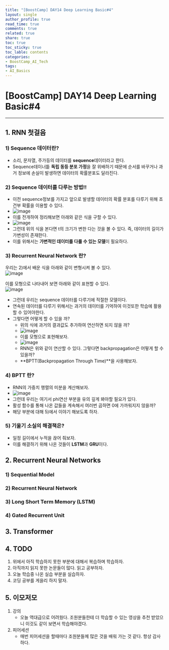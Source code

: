 ```yaml
---
title: "[BoostCamp] DAY14 Deep Learning Basic#4"
layout: single
author_profile: true
read_time: true
comments: true
related: true
share: true
toc: true
toc_sticky: true
toc_lable: contents
categories:
- BoostCamp_AI_Tech
tags:
- AI_Basics
---
```


# [BoostCamp] DAY14 Deep Learning Basic#4
---   

## 1. RNN 첫걸음   
### 1) Sequence 데이터란?   
* 소리, 문자열, 주가등의 데이터를 **sequence**데이터라고 한다.    
* Sequence데이너틑 **독립 동등 분포 가정**을 잘 위배하기 때문에 순서를 바꾸거나 과거 정보에 손실이 발생하면 데이터의 확률분포도 달라진다.    


### 2) Sequence 데이터를 다루는 방법!!   
* 이전 sequence정보를 가지고 앞으로 발생할 데이터의 확률 분포를 다루기 위해 조건부 확률을 이용할 수 있다.    
* ![image](https://user-images.githubusercontent.com/68745983/106926945-faf1da80-6754-11eb-862d-fa75dbeeefd1.png)    
* 이를 전개하여 정리해보면 아래와 같은 식을 구할 수 있다.    
* ![image](https://user-images.githubusercontent.com/68745983/106927429-7fdcf400-6755-11eb-87f9-b3854aee24d5.png)   
* 그런데 위의 식을 본다면 t의 크기가 변한 다는 것을 볼 수 있다. 즉, 데이터의 길이가 가변성이 존재한다.   
* 이를 위해서는 **가변적인 데이터를 다룰 수 있는 모델**이 필요하다.    

### 3) Recurrent Neural Network 란?    
우리는 2)에서 배운 식을 아래와 같이 변형시켜 볼 수 있다.    
![image](https://user-images.githubusercontent.com/68745983/106930056-743efc80-6758-11eb-8ca0-5e80ad904315.png)    

이를 모형으로 나타내어 보면 아래와 같이 표현할 수 있다.    
![image](https://user-images.githubusercontent.com/68745983/106930693-2f679580-6759-11eb-9253-b2dc3613f851.png)    

* 그런데 우리는 sequence 데이터를 다루기에 적절한 모델이다. 
* 연속된 데이터를 다루기 위해서는 과거의 데이터를 기억하여 이것또한 학습에 활용할 수 있어야한다.   
* 그렇다면 어떻게 할 수 있을 까?   
	* 위의 식에 과거의 결과값도 추가하여 연산하면 되지 않을 까?   
	* ![image](https://user-images.githubusercontent.com/68745983/106931449-f4199680-6759-11eb-87c0-c9926ff21210.png)  
	* 이를 모형으로 표현해보자.   
	* ![image](https://user-images.githubusercontent.com/68745983/106932178-c41ec300-675a-11eb-952e-9e13e317301a.png)    
	* RNN은 위와 같이 연산할 수 있다. 그렇다면 backpropagation은 어떻게 할 수 있을까?   
	* **BPTT(Backpropagation Through Time)**을 사용해보자.   

### 4) BPTT 란?    
* RNN의 가중치 행렬의 미분을 계산해보자.    
* ![image](https://user-images.githubusercontent.com/68745983/106934442-79527a80-675d-11eb-98ff-4f88c478b6a4.png)   
* 그런데 우리는 여기서 phi연산 부분을 유의 깊게 봐야할 필요가 있다.  
* 활성 함수를 통해 나온 값들을 계속해서 여러번 곱하면 0에 가까워지지 않을까?  
* 해당 부분에 대해 5)에서 이야기 해보도록 하자.    


### 5) 기울기 소실의 해결책은?    
* 일정 길이에서 누적을 끊어 줘보자. 
* 이를 해결하기 위해 나온 것들이 **LSTM**과 **GRU**이다.     

## 2. Recurrent Neural Networks    
### 1) Sequential Model    
### 2) Recurrent Neural Network   
### 3) Long Short Term Memory (LSTM)    
### 4) Gated Recurrent Unit    


## 3. Transformer    


## 4. TODO   
1. 위에서 아직 학습하지 못한 부분에 대해서 복습하며 학습하자.  
2. 아직까지 읽지 못한 논문들이 많다. 읽고 공부하자.   
3. 오늘 학습중 나온 실습 부분을 실습하자.   
4. 코딩 공부를 게을리 하지 말자.   



## 5. 이모저모   

1. 강의   
	* 오늘 역대급으로 어려웠다. 조원분들한테 더 학습할 수 있는 영상을 추천 받았으니 이것도 같이 보면서 학습해야겠다.    
2. 피어세션   
	* 매번 피어세션을 할때마다 조원분들께 많은 것을 배워 가는 것 같다. 항상 감사하다.
